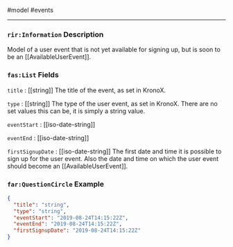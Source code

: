 #model #events

---
### `rir:Information` Description
Model of a user event that is not yet available for signing up, but is soon to be an [[AvailableUserEvent]].
### `fas:List` Fields

`title` : [[string]]
The title of the event, as set in KronoX.

`type` : [[string]]
The type of the user event, as set in KronoX. There are no set values this can be, it is simply a string value.

`eventStart` : [[iso-date-string]]

`eventEnd` : [[iso-date-string]]

`firstSignupDate` : [[iso-date-string]]
The first date and time it is possible to sign up for the user event. Also the date and time on which the user event should become an [[AvailableUserEvent]].

### `far:QuestionCircle` Example
```json
{
  "title": "string",
  "type": "string",
  "eventStart": "2019-08-24T14:15:22Z",
  "eventEnd": "2019-08-24T14:15:22Z",
  "firstSignupDate": "2019-08-24T14:15:22Z"
}
```
